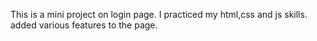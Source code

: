 This is a mini project on login page.
I practiced my html,css and js skills.
added various features to the page.